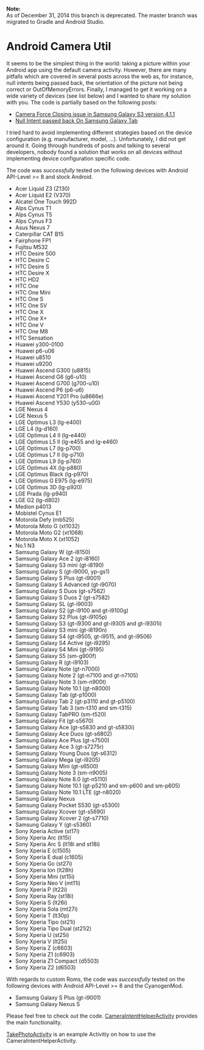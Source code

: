 <b>Note:</b><br/>
As of December 31, 2014 this branch is deprecated. The master branch was migrated to Gradle and Android Studio.


Android Camera Util
===================

It seems to be the simplest thing in the world: taking a picture within your Android app using the default camera activity. However, there are many pitfalls which are covered in several posts across the web as, for instance, null intents being passed back, the orientation of the picture not being correct or OutOfMemoryErrors. Finally, I managed to get it working on a wide variety of devices (see list below) and I wanted to share my solution with you. The code is partially based on the following posts:

* [Camera Force Closing issue in Samsung Galaxy S3 version 4.1.1](http://stackoverflow.com/questions/14495304/camera-force-closing-issue-in-samsung-galaxy-s3-version-4-1-1)
* [Null Intent passed back On Samsung Galaxy Tab](http://kevinpotgieter.wordpress.com/2011/03/30/null-intent-passed-back-on-samsung-galaxy-tab/)

I tried hard to avoid implementing different strategies based on the device configuration (e.g. manufacturer, model, ...). Unfortunately, I did not get around it. Going through hundreds of posts and talking to several developers, nobody found a solution that works on all devices without implementing device configuration specific code.


The code was _successfully_ tested on the following devices with Android API-Level >= 8 and stock Android.

* Acer Liquid Z3 (Z130)
* Acer Liquid E2 (V370)
* Alcatel One Touch 992D
* Alps Cynus T1
* Alps Cynus T5
* Alps Cynus F3
* Asus Nexus 7
* Caterpillar CAT B15
* Fairphone FP1
* Fujitsu M532
* HTC Desire 500
* HTC Desire C
* HTC Desire S
* HTC Desire X
* HTC HD2
* HTC One
* HTC One Mini
* HTC One S
* HTC One SV
* HTC One X
* HTC One X+
* HTC One V
* HTC One M8
* HTC Sensation
* Huawei y300-0100
* Huawei p6-u06
* Huawei u8510
* Huawei u9200
* Huawei Ascend G300 (u8815)
* Huawei Ascend G6 (g6-u10)
* Huawei Ascend G700 (g700-u10)
* Huawei Ascend P6 (p6-u6)
* Huawei Ascend Y201 Pro (u8666e)
* Huawei Ascend Y530 (y530-u00)
* LGE Nexus 4
* LGE Nexus 5
* LGE Optimus L3 (lg-e400)
* LGE L4 (lg-d160)
* LGE Optimus L4 II (lg-e440)
* LGE Optimus L5 II (lg-e455 and lg-e460)
* LGE Optimus L7 (lg-p700)
* LGE Optimus L7 II (lg-p710)
* LGE Optimus L9 (lg-p760)
* LGE Optimus 4X (lg-p880)
* LGE Optimus Black (lg-p970)
* LGE Optimus G E975 (lg-e975)
* LGE Optimus 3D (lg-p920)
* LGE Prada (lg-p940)
* LGE G2 (lg-d802)
* Medion p4013
* Mobistel Cynus E1
* Motorola Defy (mb525)
* Motorola Moto G (xt1032)
* Motorola Moto G2 (xt1068)
* Motorola Moto X (xt1052)
* No.1 N3
* Samsung Galaxy W (gt-i8150)
* Samsung Galaxy Ace 2 (gt-i8160)
* Samsung Galaxy S3 mini (gt-i8190)
* Samsung Galaxy S (gt-i9000, yp-gs1)
* Samsung Galaxy S Plus (gt-i9001)
* Samsung Galaxy S Advanced (gt-i9070)
* Samsung Galaxy S Duos (gt-s7562)
* Samsung Galaxy S Duos 2 (gt-s7582)
* Samsung Galaxy SL (gt-i9003)
* Samsung Galaxy S2 (gt-i9100 and gt-i9100g)
* Samsung Galaxy S2 Plus (gt-i9105p)
* Samsung Galaxy S3 (gt-i9300 and gt-i9305 and gt-i9301i)
* Samsung Galaxy S3 mini (gt-i8190n)
* Samsung Galaxy S4 (gt-i9505, gt-i9515, and gt-i9506)
* Samsung Galaxy S4 Active (gt-i9295)
* Samsung Galaxy S4 Mini (gt-i9195)
* Samsung Galaxy S5 (sm-g900f)
* Samsung Galaxy R (gt-i9103)
* Samsung Galaxy Note (gt-n7000)
* Samsung Galaxy Note 2 (gt-n7100 and gt-n7105)
* Samsung Galaxy Note 3 (sm-n900t)
* Samsung Galaxy Note 10.1 (gt-n8000)
* Samsung Galaxy Tab (gt-p1000)
* Samsung Galaxy Tab 2 (gt-p3110 and gt-p5100)
* Samsung Galaxy Tab 3 (sm-t310 and sm-t315)
* Samsung Galaxy TabPRO (sm-t520)
* Samsung Galaxy Fit (gt-s5670)
* Samsung Galaxy Ace (gt-s5830 and gt-s5830i)
* Samsung Galaxy Ace Duos (gt-s6802)
* Samsung Galaxy Ace Plus (gt-s7500)
* Samsung Galaxy Ace 3 (gt-s7275r)
* Samsung Galaxy Young Duos (gt-s6312)
* Samsung Galaxy Mega (gt-i9205)
* Samsung Galaxy Mini (gt-s6500)
* Samsung Galaxy Note 3 (sm-n9005)
* Samsung Galaxy Note 8.0 (gt-n5110)
* Samsung Galaxy Note 10.1 (gt-p5210 and sm-p600 and sm-p605)
* Samsung Galaxy Note 10.1 LTE (gt-n8020)
* Samsung Galaxy Nexus
* Samsung Galaxy Pocket S530 (gt-s5300)
* Samsung Galaxy Xcover (gt-s5690)
* Samsung Galaxy Xcover 2 (gt-s7710)
* Samsung Galaxy Y (gt-s5360)
* Sony Xperia Active (st17i)
* Sony Xperia Arc (lt15i)
* Sony Xperia Arc S (lt18i and st18i)
* Sony Xperia E (c1505)
* Sony Xperia E dual (c1605)
* Sony Xperia Go (st27i)
* Sony Xperia Ion (lt28h)
* Sony Xperia Mini (st15i)
* Sony Xperia Neo V (mt11i)
* Sony Xperia P (lt22i)
* Sony Xperia Ray (st18i)
* Sony Xperia S (lt26i)
* Sony Xperia Sola (mt27i)
* Sony Xperia T (lt30p)
* Sony Xperia Tipo (st21i)
* Sony Xperia Tipo Dual (st21i2)
* Sony Xperia U (st25i)
* Sony Xperia V (lt25i)
* Sony Xperia Z (c6603)
* Sony Xperia Z1 (c6903)
* Sony Xperia Z1 Compact (d5503)
* Sony Xperia Z2 (d6503)


With regards to custom Roms, the code  was _successfully_ tested on the following devices with Android API-Level >= 8 and the CyanogenMod.

* Samsung Galaxy S Plus (gt-i9001)
* Samsung Galaxy Nexus S



Please feel free to check out the code. [CameraIntentHelperActivity](https://github.com/ralfgehrer/AndroidCameraUtil/blob/eclipse-with-adt-project/src/de/ecotastic/android/camerautil/lib/CameraIntentHelperActivity.java) provides the main functionality.

[TakePhotoActivity](https://github.com/ralfgehrer/AndroidCameraUtil/blob/eclipse-with-adt-project/src/de/ecotastic/android/camerautil/example/TakePhotoActivity.java) is an example Activitiy on how to use the CameraIntentHelperActivity.
